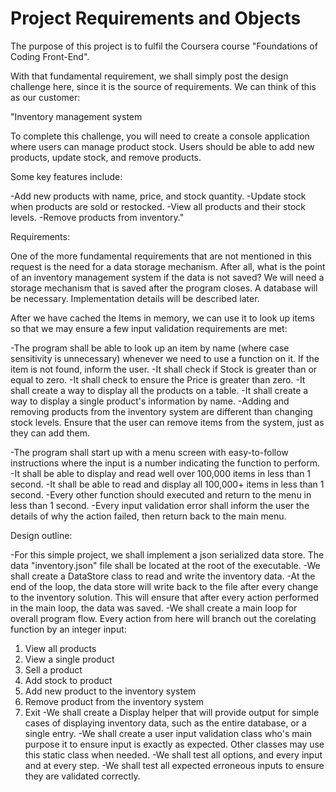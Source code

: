 # Project Requirements and Objects
 
The purpose of this project is to fulfil the Coursera course "Foundations of Coding Front-End".

With that fundamental requirement, we shall simply post the design challenge here, since it is the source of requirements. We can think of this as our customer:

"Inventory management system

To complete this challenge, you will need to create a console application where users can manage product stock. Users should be able to add new products, update stock, and remove products.

Some key features include:

-Add new products with name, price, and stock quantity.
-Update stock when products are sold or restocked.
-View all products and their stock levels.
-Remove products from inventory."

Requirements:

One of the more fundamental requirements that are not mentioned in this request is the need for a data storage mechanism. After all, what is the point of an inventory management system if the data is not saved? We will need a storage mechanism that is saved after the program closes. A database will be necessary. Implementation details will be described later.

After we have cached the Items in memory, we can use it to look up items so that we may ensure a few input validation requirements are met:

-The program shall be able to look up an item by name (where case sensitivity is unnecessary) whenever we need to use a function on it. If the item is not found, inform the user.
-It shall check if Stock is greater than or equal to zero.
-It shall check to ensure the Price is greater than zero.
-It shall create a way to display all the products on a table.
-It shall create a way to display a single product's information by name.
-Adding and removing products from the inventory system are different than changing stock levels. Ensure that the user can remove items from the system, just as they can add them.

-The program shall start up with a menu screen with easy-to-follow instructions where the input is a number indicating the function to perform.
-It shall be able to display and read well over 100,000 items in less than 1 second.
-It shall be able to read and display all 100,000+ items in less than 1 second.
-Every other function should executed and return to the menu in less than 1 second.
-Every input validation error shall inform the user the details of why the action failed, then return back to the main menu.

Design outline:

-For this simple project, we shall implement a json serialized data store. The data "inventory.json" file shall be located at the root of the executable.
-We shall create a DataStore class to read and write the inventory data.
-At the end of the loop, the data store will write back to the file after every change to the inventory solution. This will ensure that after every action performed in the main loop, the data was saved.
-We shall create a main loop for overall program flow. Every action from here will branch out the corelating function by an integer input:
1. View all products
2. View a single product
3. Sell a product
4. Add stock to product
5. Add new product to the inventory system
6. Remove product from the inventory system
7. Exit
-We shall create a Display helper that will provide output for simple cases of displaying inventory data, such as the entire database, or a single entry.
-We shall create a user input validation class who's main purpose it to ensure input is exactly as expected. Other classes may use this static class when needed.
-We shall test all options, and every input and at every step.
-We shall test all expected erroneous inputs to ensure they are validated correctly.